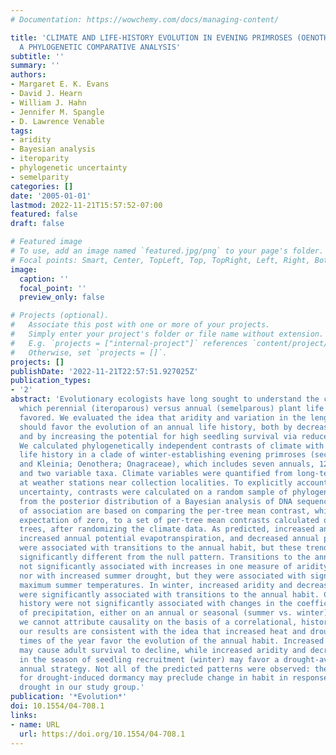 ```yaml
---
# Documentation: https://wowchemy.com/docs/managing-content/

title: 'CLIMATE AND LIFE-HISTORY EVOLUTION IN EVENING PRIMROSES (OENOTHERA, ONAGRACEAE):
  A PHYLOGENETIC COMPARATIVE ANALYSIS'
subtitle: ''
summary: ''
authors:
- Margaret E. K. Evans
- David J. Hearn
- William J. Hahn
- Jennifer M. Spangle
- D. Lawrence Venable
tags:
- aridity
- Bayesian analysis
- iteroparity
- phylogenetic uncertainty
- semelparity
categories: []
date: '2005-01-01'
lastmod: 2022-11-21T15:57:52-07:00
featured: false
draft: false

# Featured image
# To use, add an image named `featured.jpg/png` to your page's folder.
# Focal points: Smart, Center, TopLeft, Top, TopRight, Left, Right, BottomLeft, Bottom, BottomRight.
image:
  caption: ''
  focal_point: ''
  preview_only: false

# Projects (optional).
#   Associate this post with one or more of your projects.
#   Simply enter your project's folder or file name without extension.
#   E.g. `projects = ["internal-project"]` references `content/project/deep-learning/index.md`.
#   Otherwise, set `projects = []`.
projects: []
publishDate: '2022-11-21T22:57:51.927025Z'
publication_types:
- '2'
abstract: 'Evolutionary ecologists have long sought to understand the conditions under
  which perennial (iteroparous) versus annual (semelparous) plant life histories are
  favored. We evaluated the idea that aridity and variation in the length of droughts
  should favor the evolution of an annual life history, both by decreasing adult survival
  and by increasing the potential for high seedling survival via reduced plant cover.
  We calculated phylogenetically independent contrasts of climate with respect to
  life history in a clade of winter-establishing evening primroses (sections Anogra
  and Kleinia; Oenothera; Onagraceae), which includes seven annuals, 12 perennials,
  and two variable taxa. Climate variables were quantified from long-term records
  at weather stations near collection localities. To explicitly account for phylogenetic
  uncertainty, contrasts were calculated on a random sample of phylogenetic trees
  from the posterior distribution of a Bayesian analysis of DNA sequence data. Statements
  of association are based on comparing the per-tree mean contrast, which has a null
  expectation of zero, to a set of per-tree mean contrasts calculated on the same
  trees, after randomizing the climate data. As predicted, increased annual aridity,
  increased annual potential evapotranspiration, and decreased annual precipitation
  were associated with transitions to the annual habit, but these trends were not
  significantly different from the null pattern. Transitions to the annual habit were
  not significantly associated with increases in one measure of aridity in summer
  nor with increased summer drought, but they were associated with significantly increased
  maximum summer temperatures. In winter, increased aridity and decreased precipitation
  were significantly associated with transitions to the annual habit. Changes in life
  history were not significantly associated with changes in the coefficient of variation
  of precipitation, either on an annual or seasonal (summer vs. winter) basis. Though
  we cannot attribute causality on the basis of a correlational, historical study,
  our results are consistent with the idea that increased heat and drought at certain
  times of the year favor the evolution of the annual habit. Increased heat in summer
  may cause adult survival to decline, while increased aridity and decreased precipitation
  in the season of seedling recruitment (winter) may favor a drought-avoiding, short-lived
  annual strategy. Not all of the predicted patterns were observed: the capability
  for drought-induced dormancy may preclude change in habit in response to summer
  drought in our study group.'
publication: '*Evolution*'
doi: 10.1554/04-708.1
links:
- name: URL
  url: https://doi.org/10.1554/04-708.1
---
```

